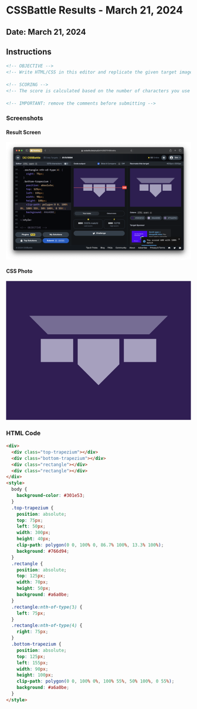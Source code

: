 # CSSBattle Results - March 21, 2024

## Date: March 21, 2024

## Instructions

```html
<!-- OBJECTIVE -->
<!-- Write HTML/CSS in this editor and replicate the given target image in the least code possible. What you write here, renders as it is -->

<!-- SCORING -->
<!-- The score is calculated based on the number of characters you use (this comment included :P) and how close you replicate the image. Read the FAQS (https://cssbattle.dev/faqs) for more info. -->

<!-- IMPORTANT: remove the comments before submitting -->
```

### Screenshots

#### Result Screen

![Result Screen](screenshots/result-screen.png)

#### CSS Photo

![CSS Photo](screenshots/css-image.png)

### HTML Code

```html
<div>
  <div class="top-trapezium"></div>
  <div class="bottom-trapezium"></div>
  <div class="rectangle"></div>
  <div class="rectangle"></div>
</div>
<style>
  body {
    background-color: #301e53;
  }
  .top-trapezium {
    position: absolute;
    top: 75px;
    left: 50px;
    width: 300px;
    height: 40px;
    clip-path: polygon(0 0, 100% 0, 86.7% 100%, 13.3% 100%);
    background: #766d94;
  }
  .rectangle {
    position: absolute;
    top: 125px;
    width: 70px;
    height: 50px;
    background: #a6a0be;
  }
  .rectangle:nth-of-type(3) {
    left: 75px;
  }
  .rectangle:nth-of-type(4) {
    right: 75px;
  }
  .bottom-trapezium {
    position: absolute;
    top: 125px;
    left: 155px;
    width: 90px;
    height: 100px;
    clip-path: polygon(0 0, 100% 0%, 100% 55%, 50% 100%, 0 55%);
    background: #a6a0be;
  }
</style>
```
